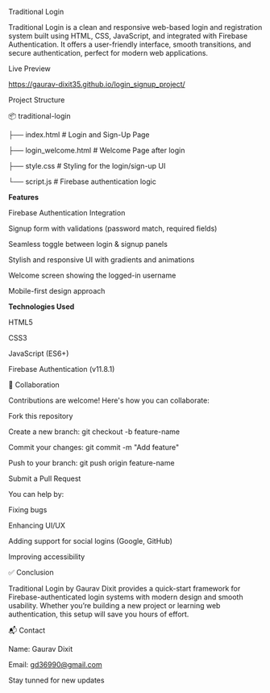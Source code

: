  Traditional Login

Traditional Login is a clean and responsive web-based login and registration system built using HTML, CSS, JavaScript, and integrated with Firebase Authentication. It offers a user-friendly interface, smooth transitions, and secure authentication, perfect for modern web applications.

 Live Preview

https://gaurav-dixit35.github.io/login_signup_project/

Project Structure

📦 traditional-login

├── index.html               # Login and Sign-Up Page

├── login_welcome.html       # Welcome Page after login

├── style.css                # Styling for the login/sign-up UI

└── script.js                # Firebase authentication logic

**Features**

Firebase Authentication Integration

 Signup form with validations (password match, required fields)

 Seamless toggle between login & signup panels

 Stylish and responsive UI with gradients and animations

 Welcome screen showing the logged-in username

 Mobile-first design approach

**Technologies Used**

HTML5

CSS3

JavaScript (ES6+)

Firebase Authentication (v11.8.1)

🤝 Collaboration

Contributions are welcome! Here's how you can collaborate:

Fork this repository

Create a new branch: git checkout -b feature-name

Commit your changes: git commit -m "Add feature"

Push to your branch: git push origin feature-name

Submit a Pull Request

You can help by:

Fixing bugs

Enhancing UI/UX

Adding support for social logins (Google, GitHub)

Improving accessibility

✅ Conclusion

Traditional Login by Gaurav Dixit provides a quick-start framework for Firebase-authenticated login systems with modern design and smooth usability. Whether you’re building a new project or learning web authentication, this setup will save you hours of effort.

📬 Contact

Name: Gaurav Dixit

Email: gd36990@gmail.com

Stay tunned for new updates
